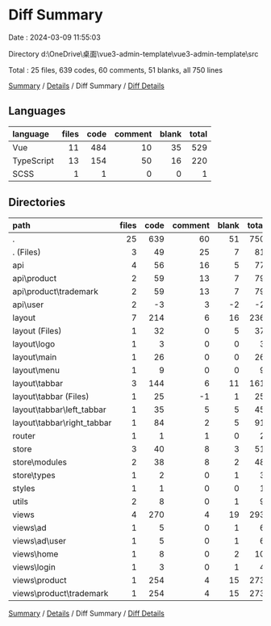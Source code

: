 # Diff Summary

Date : 2024-03-09 11:55:03

Directory d:\\OneDrive\\桌面\\vue3-admin-template\\vue3-admin-template\\src

Total : 25 files, 639 codes, 60 comments, 51 blanks, all 750 lines

[Summary](results.md) / [Details](details.md) / Diff Summary / [Diff Details](diff-details.md)

## Languages

| language   | files | code | comment | blank | total |
| :--------- | ----: | ---: | ------: | ----: | ----: |
| Vue        |    11 |  484 |      10 |    35 |   529 |
| TypeScript |    13 |  154 |      50 |    16 |   220 |
| SCSS       |     1 |    1 |       0 |     0 |     1 |

## Directories

| path                         | files | code | comment | blank | total |
| :--------------------------- | ----: | ---: | ------: | ----: | ----: |
| .                            |    25 |  639 |      60 |    51 |   750 |
| . (Files)                    |     3 |   49 |      25 |     7 |    81 |
| api                          |     4 |   56 |      16 |     5 |    77 |
| api\\product                 |     2 |   59 |      13 |     7 |    79 |
| api\\product\\trademark      |     2 |   59 |      13 |     7 |    79 |
| api\\user                    |     2 |   -3 |       3 |    -2 |    -2 |
| layout                       |     7 |  214 |       6 |    16 |   236 |
| layout (Files)               |     1 |   32 |       0 |     5 |    37 |
| layout\\logo                 |     1 |    3 |       0 |     0 |     3 |
| layout\\main                 |     1 |   26 |       0 |     0 |    26 |
| layout\\menu                 |     1 |    9 |       0 |     0 |     9 |
| layout\\tabbar               |     3 |  144 |       6 |    11 |   161 |
| layout\\tabbar (Files)       |     1 |   25 |      -1 |     1 |    25 |
| layout\\tabbar\\left_tabbar  |     1 |   35 |       5 |     5 |    45 |
| layout\\tabbar\\right_tabbar |     1 |   84 |       2 |     5 |    91 |
| router                       |     1 |    1 |       1 |     0 |     2 |
| store                        |     3 |   40 |       8 |     3 |    51 |
| store\\modules               |     2 |   38 |       8 |     2 |    48 |
| store\\types                 |     1 |    2 |       0 |     1 |     3 |
| styles                       |     1 |    1 |       0 |     0 |     1 |
| utils                        |     2 |    8 |       0 |     1 |     9 |
| views                        |     4 |  270 |       4 |    19 |   293 |
| views\\ad                    |     1 |    5 |       0 |     1 |     6 |
| views\\ad\\user              |     1 |    5 |       0 |     1 |     6 |
| views\\home                  |     1 |    8 |       0 |     2 |    10 |
| views\\login                 |     1 |    3 |       0 |     1 |     4 |
| views\\product               |     1 |  254 |       4 |    15 |   273 |
| views\\product\\trademark    |     1 |  254 |       4 |    15 |   273 |

[Summary](results.md) / [Details](details.md) / Diff Summary / [Diff Details](diff-details.md)
